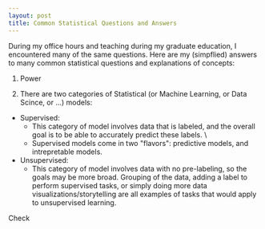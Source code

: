 ```yaml
---
layout: post
title: Common Statistical Questions and Answers
---
```


During my office hours and teaching during my graduate education, I encountered many of the same questions. Here are my (simpflied) answers to many common statistical questions and explanations of concepts: 

1) Power
 <!---The most common questions, and yet one of the hardest to properly define: What is statistical power? --->
 
2) There are two categories of Statistical (or Machine Learning, or Data Scince, or ...) models: 

* Supervised:  
     + This category of model involves data that is labeled, and the overall goal is to be able to accurately predict these labels. \
     + Supervised models come in two "flavors": predictive models, and intrepretable models. 
* Unsupervised: 
     + This category of model involves data with no pre-labeling, so the goals may be more broad. Grouping of the data, adding a label to perform supervised tasks, or simply doing more data visualizations/storytelling are all examples of tasks that would apply to unsupervised learning.
     
Check
   

